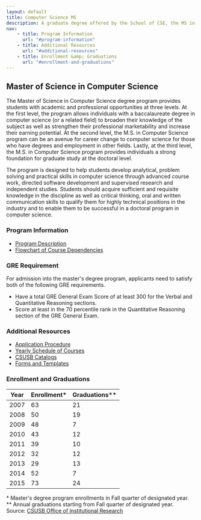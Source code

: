 ```yaml
---
layout: default
title: Computer Science MS
description: A graduate degree offered by the School of CSE, the MS in Computer Science extends the study of theoretical and applied computer science beyond the bachelor's degree level.
nav:
    - title: Program Information
      url: "#program-information"
    - title: Additional Resources
      url: "#additional-resources"
    - title: Enrollment &amp; Graduations
      url: "#enrollment-and-graduations"
---
```


## Master of Science in __Computer Science__

The Master of Science in Computer Science degree program provides students with academic and professional opportunities at three levels. At the first level, the program allows individuals with a baccalaureate degree in computer science (or a related field) to broaden their knowledge of the subject as well as strengthen their professional marketability and increase their earning potential. At the second level, the M.S. in Computer Science program can be an avenue for career change to computer science for those who have degrees and employment in other fields. Lastly, at the third level, the M.S. in Computer Science program provides individuals a strong foundation for graduate study at the doctoral level.

The program is designed to help students develop analytical, problem solving and practical skills in computer science through advanced course work, directed software development and supervised research and independent studies. Students should acquire sufficient and requisite knowledge in the discipline as well as critical thinking, oral and written communication skills to qualify them for highly technical positions in the industry and to enable them to be successful in a doctoral program in computer science.

### Program Information

- [Program Description][description]
- [Flowchart of Course Dependencies][flowchart]

### GRE Requirement

For admission into the master's degree program, applicants need to satisfy both of
the following GRE requirements.

- Have a total GRE General Exam Score of at least 300 for the Verbal and Quantitative Reasoning sections. 
- Score at least in the 70 percentile rank in the Quantitative Reasoning section of the GRE General Exam.

### Additional Resources

- [Application Procedure][application-procedure]
- [Yearly Schedule of Courses][yearly-schedule]
- [CSUSB Catalogs][catalog]
- [Forms and Templates][forms]

### Enrollment and Graduations

<table class="enrollment">
  <thead>
    <tr> <th scope="col">Year</th> <th scope="col">Enrollment*</th> <th scope="col">Graduations**</th> </tr>
  </thead>
  <tbody>
    <tr> <td>2007</td> <td>63</td> <td>21</td> </tr>
    <tr> <td>2008</td> <td>50</td> <td>19</td> </tr>
    <tr> <td>2009</td> <td>48</td> <td> 7</td> </tr>
    <tr> <td>2010</td> <td>43</td> <td>12</td> </tr>
    <tr> <td>2011</td> <td>39</td> <td>10</td> </tr>
    <tr> <td>2012</td> <td>32</td> <td>12</td> </tr>
    <tr> <td>2013</td> <td>29</td> <td>13</td> </tr>
    <tr> <td>2014</td> <td>52</td> <td> 7</td> </tr>
    <tr> <td>2015</td> <td>73</td> <td>24</td> </tr>
  </tbody>
</table>
<caption>
  * Master's degree program enrollments in Fall quarter of designated year. <br>
  ** Annual graduations starting from Fall quarter of designated year. <br>
  Source: <a href="http://ir.csusb.edu/">CSUSB Office of Institutional Research</a>
</caption>

[abet]: http://abet.org/
[paws]: http://cms.csusb.edu/ehelp/sa/Paws.jsp

[application-procedure]: ../master-application/
[description]: http://bulletin.csusb.edu/colleges-schools-departments/natural-sciences/computer-science-engineering/computer-science-ms/
[flowchart]: flowcharts/ms_flowchart_2012_2014.pdf

[yearly-schedule]: ../Yearly_schedule_of_courses.pdf
[catalog]: http://catalog.csusb.edu/
[forms]: ../../forms/


